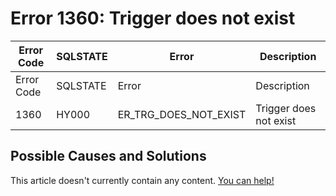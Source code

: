 
# Error 1360: Trigger does not exist


| Error Code | SQLSTATE | Error | Description |
| --- | --- | --- | --- |
| Error Code | SQLSTATE | Error | Description |
| 1360 | HY000 | ER_TRG_DOES_NOT_EXIST | Trigger does not exist |




## Possible Causes and Solutions


This article doesn't currently contain any content. [You can help!](/en/writing-and-editing-knowledge-base-articles/)

